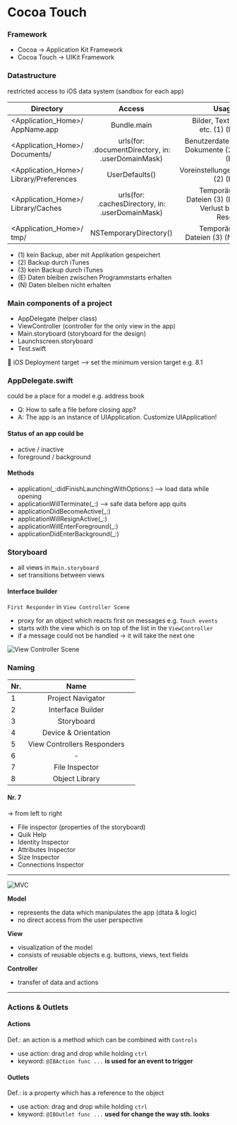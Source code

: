 # Cocoa Touch
### Framework
* Cocoa -> Application Kit Framework
* Cocoa Touch -> UIKit Framework

### Datastructure

restricted access to iOS data system (sandbox for each app)

| Directory       | Access          | Usage |
| ------------- |:-------------:| -----:|
| <Application_Home>/ AppName.app | Bundle.main | Bilder, Texte, etc. (1) (E) |
| <Application_Home>/ Documents/  | urls(for: .documentDirectory, in: .userDomainMask) | Benutzerdaten, Dokumente (2) (E) |                                           
| <Application_Home>/ Library/Preferences     | UserDefaults() | Voreinstellungen (2) (E)  |
| <Application_Home>/ Library/Caches  | urls(for: .cachesDirectory, in: .userDomainMask)  | Temporäre Dateien (3) (E) Verlust bei Reset |
|  <Application_Home>/ tmp/      | NSTemporaryDirectory() | Temporäre Dateien (3) (N) |


  
* (1)  kein Backup, aber mit Applikation gespeichert 
* (2)  Backup durch iTunes
* (3)  kein Backup durch iTunes
* (E) Daten bleiben zwischen Programmstarts erhalten
* (N) Daten bleiben nicht erhalten

### Main components of a project

* AppDelegate (helper class)
* ViewController (controller for the only view in the app)
* Main.storyboard (storyboard for the design)
* Launchscreen.storyboard 
* Test.swift

:dart: iOS Deployment target --> set the minimum version target e.g. 8.1 

### AppDelegate.swift

could be a place for a model e.g. address book

* Q: How to safe a file before closing app?
* A: The app is an instance of UIApplication. Customize UIApplication!

#### Status of an app could be 
* active / inactive
* foreground / background

#### Methods
*  application(_:didFinishLaunchingWithOptions:)  --> load data while opening
*  applicationWillTerminate(_:) --> safe data before app quits
*  applicationDidBecomeActive(_:) 
*  applicationWillResignActive(_:) 
*  applicationWillEnterForeground(_:) 
*  applicationDidEnterBackground(_:)

### Storyboard
* all views in `Main.storyboard`
* set transitions between views

#### Interface builder
`First Responder` in `View Controller Scene`
* proxy for an object which reacts first on messages e.g. `Touch events`
* starts with the view which is on top of the list in the `ViewController`
* if a message could not be handled -> it will take the next one

![View Controller Scene](http://swiftbook.ru/sites/default/files/images/tuts/tut-2/5.png)

### Naming
| Nr.       | Name           |   |
| ------------- |:-------------:| -----:|
| 1      | Project Navigator | 
| 2      | Interface Builder |   
| 3      | Storyboard |   
| 4      | Device & Orientation | 
| 5      | View Controllers Responders| 
| 6      | - | 
| 7      | File Inspector |
| 8      | Object Library | 

#### Nr. 7 
-> from left to right
* File inspector (properties of the storyboard)
* Quik Help
* Identity Inspector
* Attributes Inspector
* Size Inspector
* Connections Inspector

---------

![MVC](https://koenig-media.raywenderlich.com/uploads/2013/07/mvc0.png)

**Model** 
* represents the data which manipulates the app (dtata & logic)
* no direct access from the user perspective

**View** 
* visualization of the model 
* consists of reusable objects e.g. buttons, views, text fields

**Controller** 
* transfer of data and actions 

-------

### Actions & Outlets

#### Actions

Def.: an action is a method which can be combined with `Controls`
* use action: drag and drop while holding `ctrl`
* keyword: `@IBAction func ...`
**is used for an event to trigger**

#### Outlets

Def.: is a property which has a reference to the object
* use action: drag and drop while holding `ctrl`
* keyword: `@IBOutlet func ...`
**used for change the way sth. looks**




